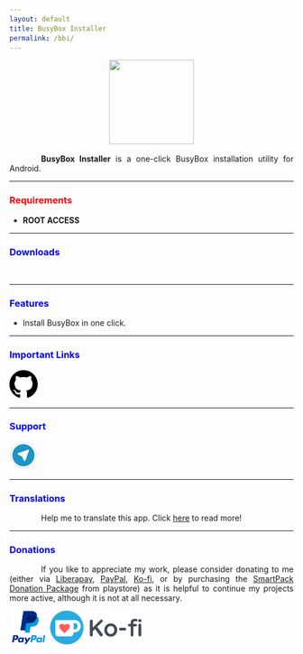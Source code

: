 ```yaml
---
layout: default
title: BusyBox Installer
permalink: /bbi/
---
```


<style>
    tab1 { padding-left: 4em; }
</style>

<p style="text-align: center"><img src="https://raw.githubusercontent.com/SmartPack/BusyBox-Installer/master/app/src/main/ic_launcher-playstore.png" alt="" width="150" height="150" /></p>

<p style="text-align: justify"><tab1><strong>BusyBox Installer</strong> is a one-click BusyBox installation utility for Android.</tab1></p>

<hr>

<h3 style="color: red">Requirements</h3>

* <strong>ROOT ACCESS</strong>

<hr>

<h3 style="color: blue">Downloads</h3>

<p><a href="https://play.google.com/store/apps/details?id=com.smartpack.busyboxinstaller" target="_blank"><img src="https://play.google.com/intl/en_us/badges/images/generic/en-play-badge.png" alt="" height="60" /></a></p>
<hr>

<h3 style="color: blue">Features</h3>

* Install BusyBox in one click.

<hr>

<h3 style="color: blue">Important Links</h3>

<p><a href="https://github.com/SmartPack/BusyBox-Installer" target="_blank"><img src="https://github.com/SmartPack/SmartPack.github.io/blob/master/asset/pic002.png?raw=true" alt="" width="50" height="50" /></a></p>

<hr>

<h3 style="color: blue">Support</h3>

<a href="https://t.me/smartpack_kmanager" target="_blank"><img src="https://github.com/SmartPack/SmartPack.github.io/blob/master/asset/pic006.png?raw=true" alt="" width="50" height="50" /></a>

<hr>

<h3 style="color: blue">Translations</h3>

<p style="text-align: justify"><tab1>Help me to translate this app. Click <a href="{{ site.github.url }}/translations/">here</a> to read more!</tab1></p>

<hr>

<h3 style="color: blue">Donations</h3>

<p style="text-align: justify"><tab1>If you like to appreciate my work, please consider donating to me (either via <a href="https://liberapay.com/sunilpaulmathew/donate" target="_blank">Liberapay</a>, <a href="https://www.paypal.me/menacherry" target="_blank">PayPal</a>, <a href="https://ko-fi.com/sunilpaulmathew" target="_blank">Ko-fi</a>, or by purchasing the <a href="https://play.google.com/store/apps/details?id=com.smartpack.donate" target="_blank">SmartPack Donation Package</a> from playstore) as it is helpful to continue my projects more active, although it is not at all necessary.</tab1></p>

<p><a href="https://liberapay.com/sunilpaulmathew/donate" target="_blank"><img src="https://liberapay.com/assets/widgets/donate.svg" alt="" height="60" /></a> <a href="https://www.paypal.me/menacherry" target="_blank"><img src="https://github.com/SmartPack/SmartPack.github.io/blob/master/asset/pic005.png?raw=true" alt="" height="60" /></a> <a href="https://play.google.com/store/apps/details?id=com.smartpack.donate" target="_blank"><img src="https://play.google.com/intl/en_us/badges/images/generic/en-play-badge.png" alt="" height="60" /></a> <a href="https://ko-fi.com/sunilpaulmathew" target="_blank"><img src="https://github.com/SmartPack/SmartPack.github.io/blob/master/asset/pic010.png?raw=true" alt="" height="60" /></a></p>
